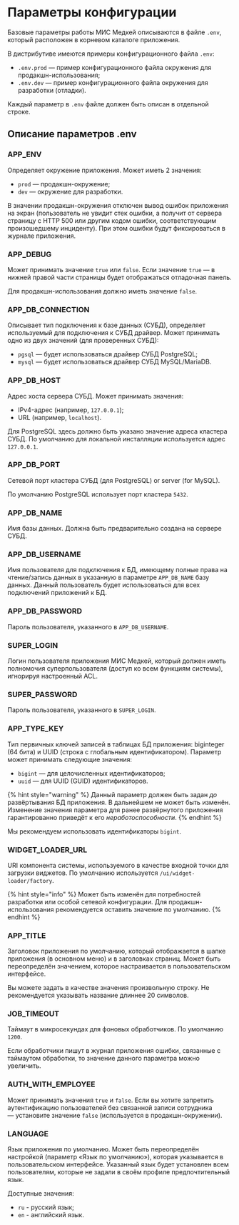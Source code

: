# Параметры конфигурации

Базовые параметры работы МИС Медкей описываются в файле `.env`, который расположен в корневом каталоге приложения.

В дистрибутиве имеются примеры конфигурационного файла `.env`:

* `.env.prod` — пример конфигурационного файла окружения для продакшн-использования;
* `.env.dev` — пример конфигурационного файла окружения для разработки \(отладки\).

Каждый параметр в `.env` файле должен быть описан в отдельной строке.

## Описание параметров .env

### APP\_ENV

Определяет окружение приложения. Может иметь 2 значения:

* `prod` — продакшн-окружение;
* `dev` — окружение для разработки.

В значении продакшн-окружения отключен вывод ошибок приложения на экран \(пользователь не увидит стек ошибки, а получит от сервера страницу с HTTP 500 или другим кодом ошибки, соответствующим произошедшему инциденту\). При этом ошибки будут фиксироваться в журнале приложения.

### APP\_DEBUG

Может принимать значение `true` или `false`. Если значение `true` — в нижней правой части страницы будет отображаться отладочная панель.

Для продакшн-использования должно иметь значение `false`.

### APP\_DB\_CONNECTION

Описывает тип подключения к базе данных \(СУБД\), определяет используемый для подключения к СУБД драйвер. Может принимать одно из двух значений \(для проверенных СУБД\):

* `pgsql` — будет использоваться драйвер СУБД PostgreSQL;
* `mysql` — будет использоваться драйвер СУБД MySQL/MariaDB.

### APP\_DB\_HOST

Адрес хоста сервера СУБД. Может принимать значения:

* IPv4-адрес \(например, `127.0.0.1`\);
* URL \(например, `localhost`\).

Для PostgreSQL здесь должно быть указано значение адреса кластера СУБД. По умолчанию для локальной инсталляции используется адрес `127.0.0.1`.

### APP\_DB\_PORT

Сетевой порт кластера СУБД \(для PostgreSQL\) or server \(for MySQL\).

По умолчанию PostgreSQL использует порт кластера `5432`.

### APP\_DB\_NAME

Имя базы данных. Должна быть предварительно создана на сервере СУБД.

### APP\_DB\_USERNAME

Имя пользователя для подключения к БД, имеющему полные права на чтение/запись данных в указанную в параметре `APP_DB_NAME` базу данных. Данный пользователь будет использоваться для всех подключений приложений к БД.

### APP\_DB\_PASSWORD

Пароль пользователя, указанного в `APP_DB_USERNAME`.

### SUPER\_LOGIN

Логин пользователя приложения МИС Медкей, который должен иметь полномочия суперпользователя \(доступ ко всем функциям системы\), игнорируя настроенный ACL.

### SUPER\_PASSWORD

Пароль пользователя, указанного в `SUPER_LOGIN`.

### APP\_TYPE\_KEY

Тип первичных ключей записей в таблицах БД приложения: biginteger \(64 бита\) и UUID \(строка с глобальным идентификатором\). Параметр может принимать следующие значения:

* `bigint` — для целочисленных идентификаторов;
* `uuid` — для UUID \(GUID\) идентификаторов.

{% hint style="warning" %}
Данный параметр должен быть задан _до_ развёртывания БД приложения. В дальнейшем не может быть изменён. Изменение значения параметра для ранее развёрнутого приложения гарантированно приведёт к его _неработоспособности_.
{% endhint %}

Мы рекомендуем использовать идентификаторы `bigint`.

### WIDGET\_LOADER\_URL

URI компонента системы, используемого в качестве входной точки для загрузки виджетов. По умолчанию используется `/ui/widget-loader/factory`.

{% hint style="info" %}
Может быть изменён для потребностей разработки или особой сетевой конфигурации. Для продакшн-использования рекомендуется оставить значение по умолчанию.
{% endhint %}

### APP\_TITLE

Заголовок приложения по умолчанию, который отображается в шапке приложения \(в основном меню\) и в заголовках страниц. Может быть переопределён значением, которое настраивается в пользовательском интерфейсе.

Вы можете задать в качестве значения произвольную строку. Не рекомендуется указывать название длиннее 20 символов.

### JOB\_TIMEOUT

Таймаут в микросекундах для фоновых обработчиков. По умолчанию `1200`. 

Если обработчики пишут в журнал приложения ошибки, связанные с таймаутом обработки, то значение данного параметра можно увеличить.

### AUTH\_WITH\_EMPLOYEE

Может принимать значения `true` и `false`. Если вы хотите запретить аутентификацию пользователей без связанной записи сотрудника — установите значение `false` \(используется в продакшн-окружении\).

### LANGUAGE

Язык приложения по умолчанию. Может быть переопределён настройкой \(параметр «Язык по умолчанию»\), которая указывается в пользовательском интерфейсе. Указанный язык будет установлен всем пользователям, которые не задали в своём профиле предпочтительный язык.

Доступные значения:

* `ru` - русский язык;
* `en` - английский язык.



